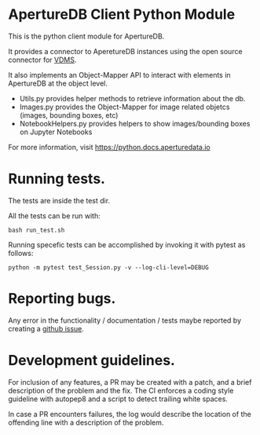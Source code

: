 # ApertureDB Client Python Module

This is the python client module for ApertureDB.

It provides a connector to AperetureDB instances using
the open source connector for [VDMS](https://github.com/IntelLabs/vdms).

It also implements an Object-Mapper API to interact with
elements in ApertureDB at the object level.

* Utils.py provides helper methods to retrieve information about the db.
* Images.py provides the Object-Mapper for image related objetcs (images, bounding boxes, etc)
* NotebookHelpers.py provides helpers to show images/bounding boxes on Jupyter Notebooks

For more information, visit https://python.docs.aperturedata.io

# Running tests.
The tests are inside the test dir.

All the tests can be run with:

``bash run_test.sh``

Running specefic tests can be accomplished by invoking it with pytest as follows:

``python -m pytest test_Session.py -v --log-cli-level=DEBUG``

# Reporting bugs.
Any error in the functionality / documentation / tests maybe reported by creating a [github issue](https://github.com/aperture-data/aperturedb-python/issues).

# Development guidelines.
For inclusion of any features, a PR may be created with a patch, and a brief description of the problem and the fix. The CI enforces a coding style guideline with autopep8 and a script to detect trailing white spaces.

In case a PR encounters failures, the log would describe the location of the offending line with a description of the problem.
